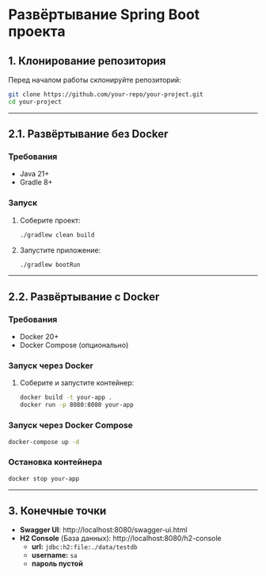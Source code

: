 # Развёртывание Spring Boot проекта

## 1. Клонирование репозитория

Перед началом работы склонируйте репозиторий:

```sh
git clone https://github.com/your-repo/your-project.git
cd your-project
```
---
## 2.1. Развёртывание без Docker

### Требования

- Java 21+
- Gradle 8+

### Запуск

1. Соберите проект:
   ```sh
   ./gradlew clean build
   ```
2. Запустите приложение:
   ```sh
   ./gradlew bootRun
   ```

---

## 2.2. Развёртывание с Docker

### &#x20;Требования

- Docker 20+
- Docker Compose (опционально)

### Запуск через Docker

1. Соберите и запустите контейнер:
   ```sh
   docker build -t your-app .
   docker run -p 8080:8080 your-app
   ```

### Запуск через Docker Compose

   ```sh
   docker-compose up -d
   ```

### Остановка контейнера

   ```sh
   docker stop your-app
   ```
---
## 3. Конечные точки
- **Swagger UI**: http://localhost:8080/swagger-ui.html
- **H2 Console** (База данных): http://localhost:8080/h2-console
  - **url:** `jdbc:h2:file:./data/testdb`
  - **username:** `sa`
  - **пароль пустой**


